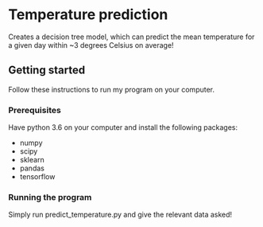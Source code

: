 # Temperature prediction

Creates a decision tree model, which can predict the mean temperature for a given day within ~3 degrees Celsius on average!


## Getting started

Follow these instructions to run my program on your computer.

### Prerequisites
Have python 3.6 on your computer and install the following packages: 
- numpy
- scipy
- sklearn
- pandas
- tensorflow


### Running the program
Simply run predict_temperature.py and give the relevant data asked!

